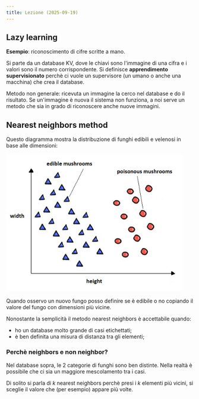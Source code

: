 ```yaml
---
title: Lezione (2025-09-19)
---
```


## Lazy learning

**Esempio**: riconoscimento di cifre scritte a mano.

Si parte da un database KV, dove le chiavi sono l'immagine di una cifra e i
valori sono il numero corrispondente. Si definisce **apprendimento
supervisionato** perchè ci vuole un supervisore (un umano o anche una macchina)
che crea il database.

Metodo non generale: ricevuta un immagine la cerco nel database e do il
risultato. Se un'immagine è nuova il sistema non funziona, a noi serve un metodo
che sia in grado di riconoscere anche nuove immagini.

## Nearest neighbors method

Questo diagramma mostra la distribuzione di funghi edibili e velenosi in base
alle dimensioni:

![Distribuzione funghi](../../../../../images/lazy-neighbors-funghi.png)

Quando osservo un nuovo fungo posso definire se è edibile o no copiando il
valore del fungo con dimensioni più vicine.

Nonostante la semplicità il metodo nearest neighbors è accettabile quando:

- ho un database molto grande di casi etichettati;
- è ben definita una misura di distanza tra gli elementi;

### Perchè neighbors e non neighbor?

Nel database sopra, le 2 categorie di funghi sono ben distinte. Nella realtà è
possibile che ci sia un maggiore mescolamento tra i casi.

Di solito si parla di $k$ nearest neighbors perchè presi i $k$ elementi più
vicini, si sceglie il valore che (per esempio) appare più volte.
